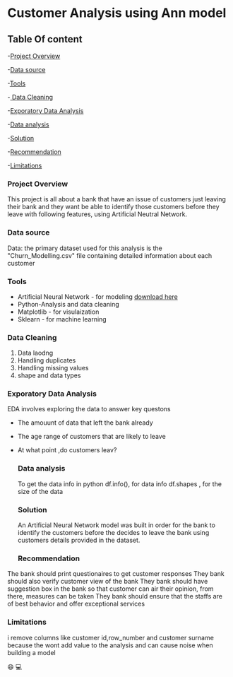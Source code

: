 # Customer Analysis using Ann model

## Table Of content
-[Project Overview](#project-overview)

-[Data source](#data-source)

-[Tools](#tools)

-[ Data Cleaning](#data-cleaning)

-[Exporatory Data Analysis](#exporatory-data-analysis)

-[Data analysis](#data-analysis)

-[Solution](#solution)

-[Recommendation](#recommendation)

-[Limitations](#limitations)



### Project Overview

This project is all about a bank that  have an issue of customers just leaving their bank and they want be able to identify those customers before they leave with following features, using Artificial Neutral Network.

### Data source
Data: the primary dataset used for this analysis is the "Churn_Modelling.csv" file containing detailed information about each customer

### Tools
- Artificial Neural Network  - for modeling [download here](https://www.linkedin.com/posts/prisca-ukanwa-800a1117a_predicting-bank-customers-activity-7239970474091307008-orRG?utm_source=share&utm_medium=member_android)
- Python-Analysis and data cleaning
- Matplotlib - for visulaization
- Sklearn - for machine learning

### Data Cleaning
1. Data laodng
2. Handling duplicates
3. Handling missing values
4. shape and data types

### Exporatory Data Analysis
EDA involves exploring the data to answer key questons
- The amouunt of data that left the bank already
- The age range of customers that are likely to leave
- At what point ,do customers leav?

  ### Data analysis
  To get the data info in python
  df.info(),  for data info
  df.shapes , for the size of the data

  ### Solution
  An Artificial Neural Network model was built in order for the bank to identify the customers before the decides to leave the bank
  using customers details provided in the dataset.

  ### Recommendation
The bank should print questionaires to get customer responses
They bank should also verify customer view of the bank
They bank should have suggestion box in the bank so that customer can air their opinion, from there, measures can be taken
They bank should ensure that the staffs are of best behavior and offer exceptional services

### Limitations
i remove columns like customer id,row_number and customer surname because the wont add value to the analysis and can cause noise when 
building a model

😄
💻
